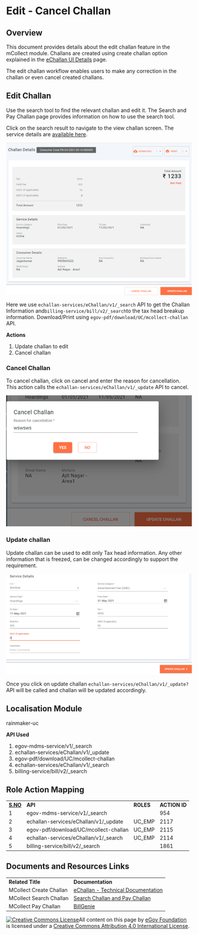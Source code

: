 # Edit - Cancel Challan

## Overview

This document provides details about the edit challan feature in the mCollect module. Challans are created using create challan option explained in the [eChallan UI Details](./) page.

The edit challan workflow enables users to make any correction in the challan or even cancel created challans.

## Edit Challan

Use the search tool to find the relevant challan and edit it. The Search and Pay Challan page provides information on how to use the search tool.

Click on the search result to navigate to the view challan screen. The service details are [available here](https://github.com/egovernments/frontend/blob/39ffbeb4f5446bbb08729e9ce6cf0d519f2f748c/web/rainmaker/dev-packages/egov-uc-dev/src/ui-config/screens/specs/uc/search-preview.js).

![](../../../../../.gitbook/assets/image-20210514-103550.png)

Here we use `echallan-services/eChallan/v1/_search` API to get the Challan Information and`billing-service/bill/v2/_search`to the tax head breakup information. Download/Print using `egov-pdf/download/UC/mcollect-challan` API.

**Actions**

1. Update challan to edit
2. Cancel challan

### **Cancel Challan**

To cancel challan, click on cancel and enter the reason for cancellation. This action calls the `echallan-services/eChallan/v1/_update` API to cancel.

![](../../../../../.gitbook/assets/image-20210514-105626.png)

### **Update challan**

Update challan can be used to edit only Tax head information. Any other information that is freezed, can be changed accordingly to support the requirement.

![](../../../../../.gitbook/assets/image-20210514-104431.png)

Once you click on update challan `echallan-services/eChallan/v1/_update?` API will be called and challan will be updated accordingly.

## **Localisation Module**

rainmaker-uc

**API Used**

1. egov-mdms-service/v1/\_search
2. echallan-services/eChallan/v1/\_update
3. egov-pdf/download/UC/mcollect-challan
4. echallan-services/eChallan/v1/\_search
5. billing-service/bill/v2/\_search

## **Role Action Mapping**

|                          |                                        |           |               |
| ------------------------ | -------------------------------------- | --------- | ------------- |
| [**S.NO**](http://s.no/) | **API**                                | **ROLES** | **ACTION ID** |
| 1                        | egov-mdms-service/v1/\_search          |           | 954           |
| 2                        | echallan-services/eChallan/v1/\_update | UC\_EMP   | 2117          |
| 3                        | egov-pdf/download/UC/mcollect-challan  | UC\_EMP   | 2115          |
| 4                        | echallan-services/eChallan/v1/\_search | UC\_EMP   | 2114          |
| 5                        | billing-service/bill/v2/\_search       |           | 1861          |

## **Documents and Resources Links**

|                         |                                                                                            |
| ----------------------- | ------------------------------------------------------------------------------------------ |
| **Related Title**       | **Documentation**                                                                          |
| MCollect Create Challan | [eChallan - Technical Documentation](./)                                                   |
| MCollect Search Challan | [Search Challan and Pay Challan](search-and-pay-challan.md)                                |
| MCollect Pay Challan    | [BillGenie](https://digit-discuss.atlassian.net/wiki/spaces/EGR/pages/436502610/BillGenie) |

[![Creative Commons License](https://i.creativecommons.org/l/by/4.0/80x15.png)​](http://creativecommons.org/licenses/by/4.0/)All content on this page by [eGov Foundation](https://egov.org.in/) is licensed under a [Creative Commons Attribution 4.0 International License](http://creativecommons.org/licenses/by/4.0/).
